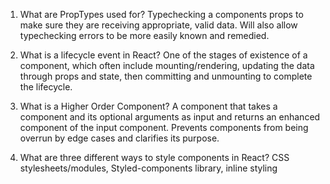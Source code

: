 1) What are PropTypes used for?
	Typechecking a components props to make sure they are receiving appropriate, valid data.  Will also allow typechecking errors to be more easily known and remedied.
    
2) What is a lifecycle event in React?
	One of the stages of existence of a component, which often include mounting/rendering, updating the data through props and state, then committing and unmounting to complete the lifecycle.

3) What is a Higher Order Component?
A component that takes a component and its optional arguments as input and returns an enhanced component of the input component.  Prevents components from being overrun by edge cases and clarifies its purpose.

4) What are three different ways to style components in React?
	CSS stylesheets/modules, Styled-components library, inline styling
